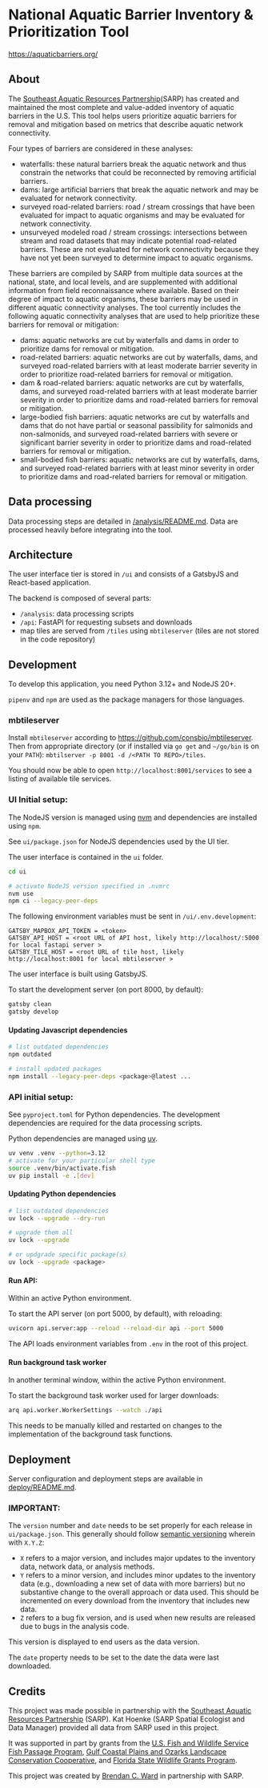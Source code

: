 # National Aquatic Barrier Inventory & Prioritization Tool

https://aquaticbarriers.org/

## About

The [Southeast Aquatic Resources Partnership](https://southeastaquatics.net)(SARP) has created and maintained the most complete and value-added inventory of aquatic barriers in the U.S. This tool helps users prioritize aquatic barriers for removal and mitigation based on metrics that describe aquatic network connectivity.

Four types of barriers are considered in these analyses:

- waterfalls: these natural barriers break the aquatic network and thus constrain the networks that could be reconnected by removing artificial barriers.
- dams: large artificial barriers that break the aquatic network and may be evaluated for network connectivity.
- surveyed road-related barriers: road / stream crossings that have been evaluated for impact to aquatic organisms and may be evaluated for network connectivity.
- unsurveyed modeled road / stream crossings: intersections between stream and road datasets that may indicate potential road-related barriers. These are not evaluated for network connectivity because they have not yet been surveyed to determine impact to aquatic organisms.

These barriers are compiled by SARP from multiple data sources at the national, state, and local levels, and are supplemented with additional information from field reconnaissance where available. Based on their degree of impact to aquatic organisms, these barriers may be used in different aquatic connectivity analyses. The tool currently includes the following aquatic connectivity analyses that are used to help prioritize these barriers for removal or mitigation:

- dams: aquatic networks are cut by waterfalls and dams in order to prioritize dams for removal or mitigation.
- road-related barriers: aquatic networks are cut by waterfalls, dams, and surveyed road-related barriers with at least moderate barrier severity in order to prioritize road-related barriers for removal or mitigation.
- dam & road-related barriers: aquatic networks are cut by waterfalls, dams, and surveyed road-related barriers with at least moderate barrier severity in order to prioritize dams and road-related barriers for removal or mitigation.
- large-bodied fish barriers: aquatic networks are cut by waterfalls and dams that do not have partial or seasonal passibility for salmonids and non-salmonids, and surveyed road-related barriers with severe or significant barrier severity in order to prioritize dams and road-related barriers for removal or mitigation.
- small-bodied fish barriers: aquatic networks are cut by waterfalls, dams, and surveyed road-related barriers with at least minor severity in order to prioritize dams and road-related barriers for removal or mitigation.

## Data processing

Data processing steps are detailed in [/analysis/README.md](analysis). Data are processed heavily before integrating into the tool.

## Architecture

The user interface tier is stored in `/ui` and consists of a GatsbyJS and React-based application.

The backend is composed of several parts:

- `/analysis`: data processing scripts
- `/api`: FastAPI for requesting subsets and downloads
- map tiles are served from `/tiles` using `mbtileserver` (tiles are not stored in the code repository)

## Development

To develop this application, you need Python 3.12+ and NodeJS 20+.

`pipenv` and `npm` are used as the package managers for those languages.

### mbtileserver

Install `mbtileserver` according to https://github.com/consbio/mbtileserver.
Then from appropriate directory (or if installed via `go get` and `~/go/bin` is on your `PATH`): `mbtilserver -p 8001 -d /<PATH TO REPO>/tiles`.

You should now be able to open `http://localhost:8001/services` to see a listing of available tile services.

### UI Initial setup:

The NodeJS version is managed
using [nvm](https://github.com/nvm-sh/nvm) and dependencies are installed using `npm`.

See `ui/package.json` for NodeJS dependencies used by the UI tier.

The user interface is contained in the `ui` folder.

```bash
cd ui

# activate NodeJS version specified in .nvmrc
nvm use
npm ci --legacy-peer-deps
```

The following environment variables must be sent in `/ui/.env.development`:

```
GATSBY_MAPBOX_API_TOKEN = <token>
GATSBY_API_HOST = <root URL of API host, likely http://localhost/:5000 for local fastapi server >
GATSBY_TILE_HOST = <root URL of tile host, likely http://localhost:8001 for local mbtileserver >
```

The user interface is built using GatsbyJS.

To start the development server (on port 8000, by default):

```bash
gatsby clean
gatsby develop
```

#### Updating Javascript dependencies

```bash
# list outdated dependencies
npm outdated

# install updated packages
npm install --legacy-peer-deps <package>@latest ...
```

### API initial setup:

See `pyproject.toml` for Python dependencies. The development dependencies are required for the data processing scripts.

Python dependencies are managed using [uv](https://github.com/astral-sh/uv).

```bash
uv venv .venv --python=3.12
# activate for your particular shell type
source .venv/bin/activate.fish
uv pip install -e .[dev]
```

#### Updating Python dependencies

```bash
# list outdated dependencies
uv lock --upgrade --dry-run

# upgrade them all
uv lock --upgrade

# or updgrade specific package(s)
uv lock --upgrade <package>
```

#### Run API:

Within an active Python environment.

To start the API server (on port 5000, by default), with reloading:

```bash
uvicorn api.server:app --reload --reload-dir api --port 5000
```

The API loads environment variables from `.env` in the root of this project.

#### Run background task worker

In another terminal window, within the active Python environment.

To start the background task worker used for larger downloads:

```bash
arq api.worker.WorkerSettings --watch ./api
```

This needs to be manually killed and restarted on changes to the implementation
of the background task functions.

## Deployment

Server configuration and deployment steps are available in [deploy/README.md](deploy/README.md).

### IMPORTANT:

The `version` number and `date` needs to be set properly for each release in `ui/package.json`.
This generally should follow [semantic versioning](https://semver.org/) wherein with `X.Y.Z`:

- `X` refers to a major version, and includes major updates to the inventory data, network data, or analysis methods.
- `Y` refers to a minor version, and includes minor updates to the inventory data (e.g., downloading a new set of data with more barriers) but no substantive change to the overall approach or data used. This should be incremented on every download from the inventory that includes new data.
- `Z` refers to a bug fix version, and is used when new results are released due to bugs in the analysis code.

This version is displayed to end users as the data version.

The `date` property needs to be set to the date the data were last downloaded.

## Credits

This project was made possible in partnership with the [Southeast Aquatic Resources Partnership](https://southeastaquatics.net/) (SARP). Kat Hoenke (SARP Spatial Ecologist and Data Manager) provided all data from SARP used in this project.

It was supported in part by grants from the [U.S. Fish and Wildlife Service Fish Passage Program](https://www.fws.gov/fisheries/fish-passage.html), [Gulf Coastal Plains and Ozarks Landscape Conservation Cooperative](https://gcpolcc.org/), and [Florida State Wildlife Grants Program](https://myfwc.com/conservation/special-initiatives/fwli/grant/).

This project was created by [Brendan C. Ward](https://github.com/brendan-ward) in partnership with SARP.
